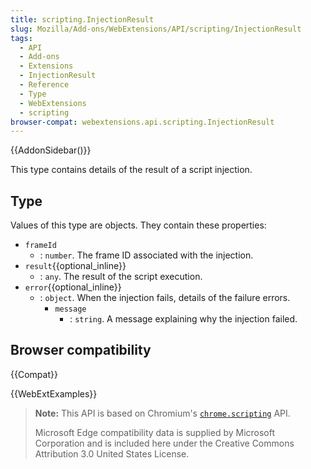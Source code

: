 ```yaml
---
title: scripting.InjectionResult
slug: Mozilla/Add-ons/WebExtensions/API/scripting/InjectionResult
tags:
  - API
  - Add-ons
  - Extensions
  - InjectionResult
  - Reference
  - Type
  - WebExtensions
  - scripting
browser-compat: webextensions.api.scripting.InjectionResult
---
```

{{AddonSidebar()}}

This type contains details of the result of a script injection.

## Type

Values of this type are objects. They contain these properties:

- `frameId`
  - : `number`. The frame ID associated with the injection.
- `result`{{optional_inline}}
  - : `any`. The result of the script execution.
- `error`{{optional_inline}}
  - : `object`. When the injection fails, details of the failure errors.
    - `message`
      - : `string`. A message explaining why the injection failed.

## Browser compatibility

{{Compat}}

{{WebExtExamples}}

> **Note:** This API is based on Chromium's [`chrome.scripting`](https://developer.chrome.com/extensions/scripting#type-InjectionResult) API.
>
> Microsoft Edge compatibility data is supplied by Microsoft Corporation and is included here under the Creative Commons Attribution 3.0 United States License.